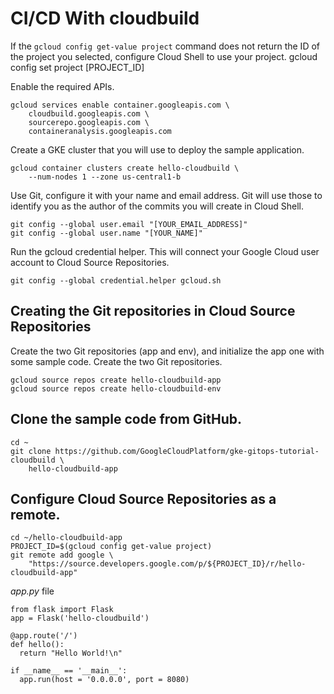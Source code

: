 # CI/CD With cloudbuild 

If the ```gcloud config get-value project``` command does not return the ID of the project you selected, configure Cloud Shell to use your project.
gcloud config set project [PROJECT_ID]


Enable the required APIs.
```shell
gcloud services enable container.googleapis.com \
    cloudbuild.googleapis.com \
    sourcerepo.googleapis.com \
    containeranalysis.googleapis.com
```

Create a GKE cluster that you will use to deploy the sample application.

```shell
gcloud container clusters create hello-cloudbuild \
    --num-nodes 1 --zone us-central1-b
```

Use Git, configure it with your name and email address. Git will use those to identify you as the author of the commits you will create in Cloud Shell.

```shell
git config --global user.email "[YOUR_EMAIL_ADDRESS]"
git config --global user.name "[YOUR_NAME]"
```

Run the gcloud credential helper. This will connect your Google Cloud user account to Cloud Source Repositories.

```shell
git config --global credential.helper gcloud.sh
```

## Creating the Git repositories in Cloud Source Repositories

Create the two Git repositories (app and env), and initialize the app one with some sample code.
Create the two Git repositories.

```shell
gcloud source repos create hello-cloudbuild-app
gcloud source repos create hello-cloudbuild-env
```

## Clone the sample code from GitHub.

```
cd ~
git clone https://github.com/GoogleCloudPlatform/gke-gitops-tutorial-cloudbuild \
    hello-cloudbuild-app
```

## Configure Cloud Source Repositories as a remote.

```
cd ~/hello-cloudbuild-app
PROJECT_ID=$(gcloud config get-value project)
git remote add google \
    "https://source.developers.google.com/p/${PROJECT_ID}/r/hello-cloudbuild-app"
```
*app.py* file
```
from flask import Flask
app = Flask('hello-cloudbuild')

@app.route('/')
def hello():
  return "Hello World!\n"

if __name__ == '__main__':
  app.run(host = '0.0.0.0', port = 8080)
  ```
  
  
